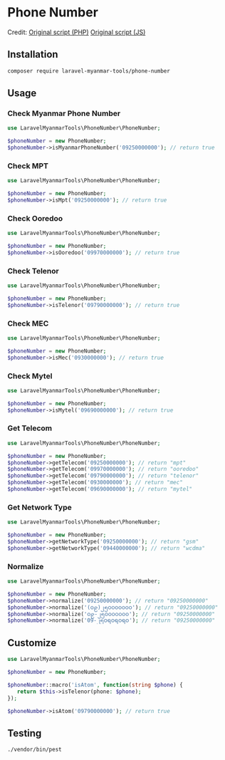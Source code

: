# Phone Number

Credit: [Original script (PHP)](https://github.com/johnreginald/myanmar-phone-number-php) [Original script (JS)](https://github.com/kaungmyatlwin/myanmar-phonenumber)

## Installation

```bash
composer require laravel-myanmar-tools/phone-number
```

## Usage

### Check Myanmar Phone Number

```php
use LaravelMyanmarTools\PhoneNumber\PhoneNumber;

$phoneNumber = new PhoneNumber;
$phoneNumber->isMyanmarPhoneNumber('09250000000'); // return true
```

### Check MPT

```php
use LaravelMyanmarTools\PhoneNumber\PhoneNumber;

$phoneNumber = new PhoneNumber;
$phoneNumber->isMpt('09250000000'); // return true
```

### Check Ooredoo

```php
use LaravelMyanmarTools\PhoneNumber\PhoneNumber;

$phoneNumber = new PhoneNumber;
$phoneNumber->isOoredoo('09970000000'); // return true
```

### Check Telenor

```php
use LaravelMyanmarTools\PhoneNumber\PhoneNumber;

$phoneNumber = new PhoneNumber;
$phoneNumber->isTelenor('09790000000'); // return true
```

### Check MEC

```php
use LaravelMyanmarTools\PhoneNumber\PhoneNumber;

$phoneNumber = new PhoneNumber;
$phoneNumber->isMec('0930000000'); // return true
```

### Check Mytel

```php
use LaravelMyanmarTools\PhoneNumber\PhoneNumber;

$phoneNumber = new PhoneNumber;
$phoneNumber->isMytel('09690000000'); // return true
```

### Get Telecom

```php
use LaravelMyanmarTools\PhoneNumber\PhoneNumber;

$phoneNumber = new PhoneNumber;
$phoneNumber->getTelecom('09250000000'); // return "mpt"
$phoneNumber->getTelecom('09970000000'); // return "ooredoo"
$phoneNumber->getTelecom('09790000000'); // return "telenor"
$phoneNumber->getTelecom('0930000000'); // return "mec"
$phoneNumber->getTelecom('09690000000'); // return "mytel"
```

### Get Network Type

```php
use LaravelMyanmarTools\PhoneNumber\PhoneNumber;

$phoneNumber = new PhoneNumber;
$phoneNumber->getNetworkType('09250000000'); // return "gsm"
$phoneNumber->getNetworkType('09440000000'); // return "wcdma"
```

### Normalize

```php
use LaravelMyanmarTools\PhoneNumber\PhoneNumber;

$phoneNumber = new PhoneNumber;
$phoneNumber->normalize('09250000000'); // return "09250000000"
$phoneNumber->normalize('(၀၉)၂၅၀၀၀၀၀၀၀'); // return "09250000000"
$phoneNumber->normalize('၀၉-၂၅၀၀၀၀၀၀၀'); // return "09250000000"
$phoneNumber->normalize('09-၂၅ဝရဝရဝရဝ'); // return "09250000000"
```

## Customize

```php
use LaravelMyanmarTools\PhoneNumber\PhoneNumber;

$phoneNumber = new PhoneNumber;

$phoneNumber::macro('isAtom', function(string $phone) {
   return $this->isTelenor(phone: $phone);
});

$phoneNumber->isAtom('09790000000'); // return true
```

## Testing

```bash
./vendor/bin/pest
```